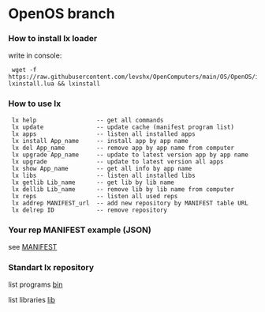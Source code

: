 # OpenOS branch

### How to install lx loader
write in console:

     wget -f https://raw.githubusercontent.com/levshx/OpenComputers/main/OS/OpenOS/install/main.lua lxinstall.lua && lxinstall
     
### How to use lx
     
     lx help                 -- get all commands
     lx update               -- update cache (manifest program list)
     lx apps                 -- listen all installed apps
     lx install App_name     -- install app by app name
     lx del App_name         -- remove app by app name from computer
     lx upgrade App_name     -- update to latest version app by app name
     lx upgrade              -- update to latest version all apps
     lx show App_name        -- get all info by app name
     lx libs                 -- listen all installed libs 
     lx getlib Lib_name      -- get lib by lib name         
     lx dellib Lib_name      -- remove lib by lib name from computer
     lx reps                 -- listen all used reps
     lx addrep MANIFEST_url  -- add new repository by MANIFEST table URL
     lx delrep ID            -- remove repository
       
### Your rep MANIFEST example (JSON)
see [MANIFEST](MANIFEST.json)

### Standart lx repository

list programs [bin](bin/)

list libraries [lib](lib/)
